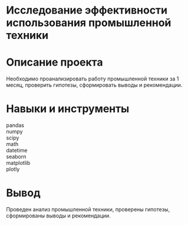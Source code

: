 # Исследование эффективности использования промышленной техники

# Описание проекта
Необходимо проанализировать работу промышленной техники за 1 месяц, проверить гипотезы, сформировать выводы и рекомендации.

# Навыки и инструменты
pandas <br>
numpy <br>
scipy <br>
math <br>
datetime <br>
seaborn <br>
matplotlib <br>
plotly <br>

# Вывод
Проведен анализ промышленной техники, проверены гипотезы, сформированы выводы и рекомендации.
